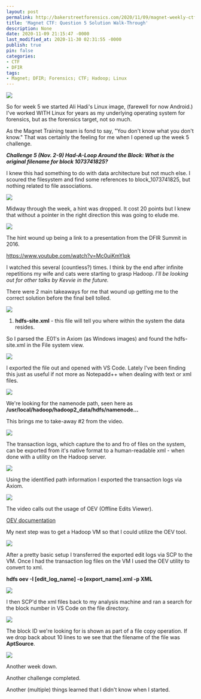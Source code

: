 ```yaml
---
layout: post
permalink: http://bakerstreetforensics.com/2020/11/09/magnet-weekly-ctf-question-5-solution-walk-through/
title: 'Magnet CTF: Question 5 Solution Walk-Through'
description: None
date: 2020-11-09 21:15:47 -0000
last_modified_at: 2020-11-30 02:31:55 -0000
publish: true
pin: false
categories:
- CTF
- DFIR
tags:
- Magnet; DFIR; Forensics; CTF; Hadoop; Linux
---
```

![](https://bakerstreetforensics.com/wp-content/uploads/2020/11/hadoop.png?w=540)

So for week 5 we started Ali Hadi's Linux image, (farewell for now Android.) I've worked WITH Linux for years as my underlying operating system for forensics, but as the forensics target, not so much. 

As the Magnet Training team is fond to say, "You don't know what you don't know." That was certainly the feeling for me when I opened up the week 5 challenge.

**_Challenge 5 (Nov. 2-9) Had-A-Loop Around the Block: What is the original filename for block 1073741825?_**

I knew this had something to do with data architecture but not much else. I scoured the filesystem and find some references to block_1073741825, but nothing related to file associations.

![](https://bakerstreetforensics.com/wp-content/uploads/2020/11/1-check-logs.png?w=1024)

Midway through the week, a hint was dropped. It cost 20 points but I knew that without a pointer in the right direction this was going to elude me. 

![](https://bakerstreetforensics.com/wp-content/uploads/2020/11/unlock-hint.png?w=490)

The hint wound up being a link to a presentation from the DFIR Summit in 2016.

https://www.youtube.com/watch?v=Mc0uiKmYIpk 

I watched this several (countless?) times. I think by the end after infinite repetitions my wife and cats were starting to grasp Hadoop. _I'll be looking out for other talks by Kevvie in the future._

There were 2 main takeaways for me that wound up getting me to the correct solution before the final bell tolled.

![](https://bakerstreetforensics.com/wp-content/uploads/2020/11/video-1.png?w=1024)

  1. **hdfs-site.xml** \- this file will tell you where within the system the data resides.



So I parsed the .E01's in Axiom (as Windows images) and found the hdfs-site.xml in the File system view.

![](https://bakerstreetforensics.com/wp-content/uploads/2020/11/hdfs-site-ax.png?w=1024)

I exported the file out and opened with VS Code. Lately I've been finding this just as useful if not more as Notepadd++ when dealing with text or xml files.

![](https://bakerstreetforensics.com/wp-content/uploads/2020/11/hdfs-site-vs.png?w=1024)

We're looking for the namenode path, seen here as **/usr/local/hadoop/hadoop2_data/hdfs/namenode...**

This brings me to take-away #2 from the video. 

![](https://bakerstreetforensics.com/wp-content/uploads/2020/11/video-2.png?w=1024)

The transaction logs, which capture the to and fro of files on the system, can be exported from it's native format to a human-readable xml - when done with a utility on the Hadoop server. 

![](https://bakerstreetforensics.com/wp-content/uploads/2020/11/edit-logs.png?w=1024)

Using the identified path information I exported the transaction logs via Axiom.

![](https://bakerstreetforensics.com/wp-content/uploads/2020/11/edit-logs-exported.png?w=1024)

The video calls out the usage of OEV (Offline Edits Viewer). 

[OEV documentation](https://hadoop.apache.org/docs/stable/hadoop-project-dist/hadoop-hdfs/HdfsEditsViewer.html)

My next step was to get a Hadoop VM so that I could utilize the OEV tool.

![](https://bakerstreetforensics.com/wp-content/uploads/2020/11/bitnami-vm.png?w=795)

After a pretty basic setup I transferred the exported edit logs via SCP to the VM. Once I had the transaction log files on the VM I used the OEV utility to convert to xml.

**hdfs oev -I [edit_log_name] -o [export_name].xml -p XML**

![](https://bakerstreetforensics.com/wp-content/uploads/2020/11/oev-conversion.png?w=1024)

I then SCP'd the xml files back to my analysis machine and ran a search for the block number in VS Code on the file directory.

![](https://bakerstreetforensics.com/wp-content/uploads/2020/11/week-5-flag.png?w=1024)

The block ID we're looking for is shown as part of a file copy operation. If we drop back about 10 lines to <PATH> we see that the filename of the file was **AptSource**.

![](https://bakerstreetforensics.com/wp-content/uploads/2020/11/89bc2fcc-a3ec-4ab2-adc7-6ae112190b99_1_201_a.jpeg?w=600)

Another week down.

Another challenge completed.

Another (multiple) things learned that I didn't know when I started.
